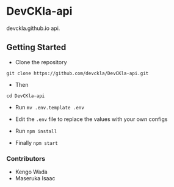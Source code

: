 # DevCKla-api

devckla.github.io api.

## Getting Started

- Clone the repository

`git clone https://github.com/devckla/DevCKla-api.git`

- Then

`cd DevCKla-api`

- Run `mv .env.template .env`

- Edit the `.env` file to replace the values with your own configs

- Run `npm install`

- Finally `npm start`

### Contributors

- Kengo Wada
- Maseruka Isaac
